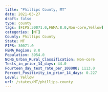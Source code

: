 ```yaml
---
title: "Phillips County, MT"
date: 2021-03-27
draft: false
type: county
tags: [FIPS:30071.0,FEMA:8.0,Non-core,Yellow]
categories: [MT]
County: Phillips County
State: MT
FIPS: 30071.0
FEMA_Region: 8.0
Population: 3954.0
NCHS_Urban_Rural_Classification: Non-core
Tests_in_prior_14_days: 44.0
Fourteen_day_test_rate_per_100000: 1113.0
Percent_Positivity_in_prior_14_days: 0.227
Level: Yellow
url: /states/MT/phillips-county
---
```



